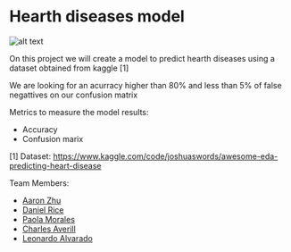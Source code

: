 # Hearth diseases model

![alt text](https://th.bing.com/th/id/R.209ef541590af14032aee4ca63c4e8ae?rik=Met3bGnverH9%2bw&pid=ImgRaw&r=0) 

On this project we will create a model to predict hearth diseases using a dataset obtained from kaggle [1] 

We are looking for an acurracy higher than 80% and less than 5% of false negattives on our confusion matrix

Metrics to measure the model results:
* Accuracy
* Confusion marix

[1] Dataset: https://www.kaggle.com/code/joshuaswords/awesome-eda-predicting-heart-disease

Team Members:
* [Aaron Zhu](https://github.com/aazhu0)
* [Daniel Rice](https://github.com/drice16)
* [Paola Morales](https://github.com/285608)
* [Charles Averill](https://github.com/charlieaverill)
* [Leonardo Alvarado](https://github.com/Leonardoalv201)

